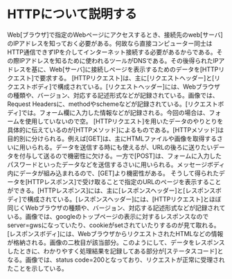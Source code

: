 # HTTPについて説明する

Web[ブラウザ]で指定のWebページにアクセスするとき、接続先のweb[サーバ]のIPアドレスを知っておく必要がある。何故なら直接コンピューター同士はHTTP通信できずIPを介してインターネット接続する必要があるからである。その際IPアドレスを知るために使われるツールがDNSである。その後得られたIPアドレスを基に、Web[サーバ]に接続しページを表示するためのデータを[HTTPリクエスト]で要求する。
[HTTPリクエスト]は、主に[リクエストヘッダー]と[リクエストボディ]で構成されている。[リクエストヘッダー]には、Webブラウザの種類や、バージョン、対応する記述形式などが記録されている。画像では、Request Headersに、methodやschemeなどが記録されている。[リクエストボディ]では。フォーム欄に入力した情報などが記録される。今回の場合は、フォームを使用していないので空。
[HTTPリクエスト]を用いたデータのやりとりを具体的に伝えているのが[HTTPメソッド]によるものである。[HTTPメソッド]は目的別に分けられる。例えば[GET]は、主にHTMLファイルや画像を取得するさいに用いられる。データを送信する時にも使えるが、URLの後ろに送りたいデータを付与して送るので機密性に欠ける。一方で[POST]は、フォームに入力したパスワードといったデータなどを送信するさいに用いられる。メッセージボディ内にデータが組み込まれるので、[GET]より機密性がある。
そうして得られたデータを[HTTPレスポンス]で受け取ることで指定のURLのページを表示することができる。[HTTPレスポンス]には、主に[レスポンスヘッダー]と[レスポンスボディ]で構成されている。[レスポンスヘッダー]には、[HTTPリクエスト]とほぼ同じくWebブラウザの種類や、バージョン、対応する記述形式などが記録されている。画像では、googleのトップページの表示に対するレスポンスなのでserver=gwsになっていたり、cookieがsetされていたりするのが見て取れる。[レスポンスボディ]には、WebブラウザからリクエストされたHTMLなどの情報が格納される。画像の二枚目が該当部分。このようにして、データをレスポンスしたときに、わかりやすく処理結果を記録してある部分が[ステータスコード]となる。画像では、status code=200となっており、リクエストが正常に受理されたことを示している。

